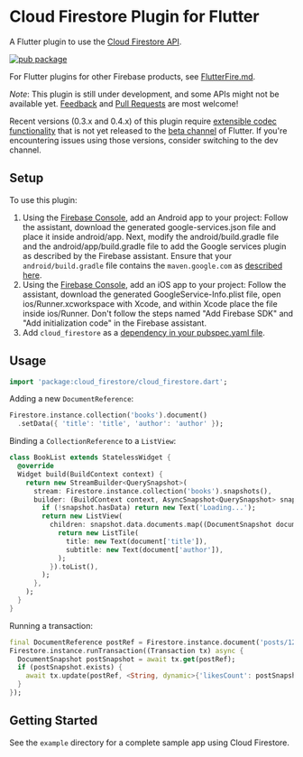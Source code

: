 # Cloud Firestore Plugin for Flutter

A Flutter plugin to use the [Cloud Firestore API](https://firebase.google.com/docs/firestore/).

[![pub package](https://img.shields.io/pub/v/cloud_firestore.svg)](https://pub.dartlang.org/packages/cloud_firestore)

For Flutter plugins for other Firebase products, see [FlutterFire.md](https://github.com/flutter/plugins/blob/master/FlutterFire.md).

*Note*: This plugin is still under development, and some APIs might not be available yet. [Feedback](https://github.com/flutter/flutter/issues) and [Pull Requests](https://github.com/flutter/plugins/pulls) are most welcome!

Recent versions (0.3.x and 0.4.x) of this plugin require [extensible codec functionality](https://github.com/flutter/flutter/pull/15414) that is not yet released to the [beta channel](https://github.com/flutter/flutter/wiki/Flutter-build-release-channels) of Flutter. If you're encountering issues using those versions, consider switching to the dev channel.

## Setup

To use this plugin:

1. Using the [Firebase Console](http://console.firebase.google.com/), add an Android app to your project:
Follow the assistant, download the generated google-services.json file and place it inside android/app. Next,
modify the android/build.gradle file and the android/app/build.gradle file to add the Google services plugin
as described by the Firebase assistant. Ensure that your `android/build.gradle` file contains the
`maven.google.com` as [described here](https://firebase.google.com/docs/android/setup#add_the_sdk).
1. Using the [Firebase Console](http://console.firebase.google.com/), add an iOS app to your project:
Follow the assistant, download the generated GoogleService-Info.plist file, open ios/Runner.xcworkspace
with Xcode, and within Xcode place the file inside ios/Runner. Don't follow the steps named
"Add Firebase SDK" and "Add initialization code" in the Firebase assistant.
1. Add `cloud_firestore` as a [dependency in your pubspec.yaml file](https://flutter.io/platform-plugins/).

## Usage

```dart
import 'package:cloud_firestore/cloud_firestore.dart';
```

Adding a new `DocumentReference`:

```dart
Firestore.instance.collection('books').document()
  .setData({ 'title': 'title', 'author': 'author' });
```

Binding a `CollectionReference` to a `ListView`:

```dart
class BookList extends StatelessWidget {
  @override
  Widget build(BuildContext context) {
    return new StreamBuilder<QuerySnapshot>(
      stream: Firestore.instance.collection('books').snapshots(),
      builder: (BuildContext context, AsyncSnapshot<QuerySnapshot> snapshot) {
        if (!snapshot.hasData) return new Text('Loading...');
        return new ListView(
          children: snapshot.data.documents.map((DocumentSnapshot document) {
            return new ListTile(
              title: new Text(document['title']),
              subtitle: new Text(document['author']),
            );
          }).toList(),
        );
      },
    );
  }
}
```

Running a transaction:

```dart
final DocumentReference postRef = Firestore.instance.document('posts/123');
Firestore.instance.runTransaction((Transaction tx) async {
  DocumentSnapshot postSnapshot = await tx.get(postRef);
  if (postSnapshot.exists) {
    await tx.update(postRef, <String, dynamic>{'likesCount': postSnapshot.data['likesCount'] + 1});
  }
});
```

## Getting Started

See the `example` directory for a complete sample app using Cloud Firestore.
